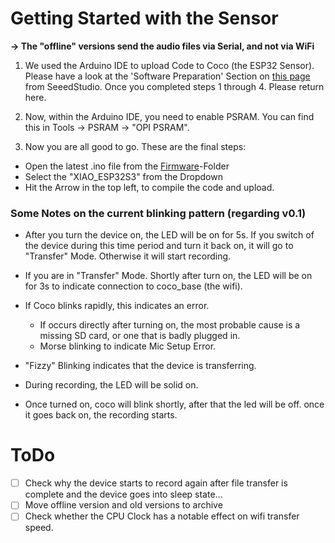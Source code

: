 # Getting Started with the Sensor
**-> The "offline" versions send the audio files via Serial, and not via WiFi**

1. We used the Arduino IDE to upload Code to Coco (the ESP32 Sensor). Please have a look at the 'Software Preparation' Section on [this page](https://wiki.seeedstudio.com/xiao_esp32s3_getting_started/#software-preparation) from SeeedStudio. Once you completed steps 1 through 4. Please return here.

2. Now, within the Arduino IDE, you need to enable PSRAM. You can find this in Tools -> PSRAM -> "OPI PSRAM".

3. Now you are all good to go. These are the final steps:
- Open the latest .ino file from the [Firmware](/firmware)-Folder
- Select the "XIAO_ESP32S3" from the Dropdown
- Hit the Arrow in the top left, to compile the code and upload.

### Some Notes on the current blinking pattern (regarding v0.1)
- After you turn the device on, the LED will be on for 5s. If you switch of the device during this time period and turn it back on, it will go to "Transfer" Mode. Otherwise it will start recording.
- If you are in "Transfer" Mode. Shortly after turn on, the LED will be on for 3s to indicate connection to coco_base (the wifi).
- If Coco blinks rapidly, this indicates an error.
	- If occurs directly after turning on, the most probable cause is a missing SD card, or one that is badly plugged in.
    - Morse blinking to indicate Mic Setup Error.
- "Fizzy" Blinking indicates that the device is transferring.
- During recording, the LED will be solid on. 

- Once turned on, coco will blink shortly, after that the led will be off. once it goes back on, the recording starts.

# ToDo
- [ ] Check why the device starts to record again after file transfer is complete and the device goes into sleep state...
- [ ] Move offline version and old versions to archive
- [ ] Check whether the CPU Clock has a notable effect on wifi transfer speed.